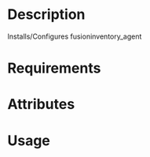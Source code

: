 Description
===========
Installs/Configures fusioninventory_agent

Requirements
============

Attributes
==========

Usage
=====

